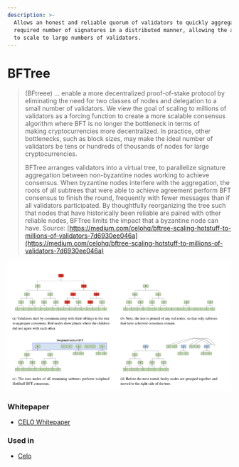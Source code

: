 ```yaml
---
description: >-
  Allows an honest and reliable quorum of validators to quickly aggregate the
  required number of signatures in a distributed manner, allowing the algorithm
  to scale to large numbers of validators.
---
```


# BFTree

> \(BFtreee\) ... enable a more decentralized proof-of-stake protocol by eliminating the need for two classes of nodes and delegation to a small number of validators. We view the goal of scaling to millions of validators as a forcing function to create a more scalable consensus  
> algorithm where BFT is no longer the bottleneck in terms of  
> making cryptocurrencies more decentralized. In practice, other bottlenecks, such as block sizes, may make the ideal number of validators be tens or hundreds of thousands of nodes for large cryptocurrencies.
>
> BFTree arranges validators into a virtual tree, to parallelize signature aggregation between non-byzantine nodes working to achieve consensus. When byzantine nodes interfere with the aggregation, the roots of all subtrees that were able to achieve agreement perform BFT consensus to finish the round, frequently with fewer messages than if all validators participated. By thoughtfully reorganizing the tree such that nodes that have historically been reliable are paired with other reliable nodes, BFTree limits the impact that a byzantine node can have. Source: [https://medium.com/celohq/bftree-scaling-hotstuff-to-millions-of-validators-7d6930ee046a](https://medium.com/celohq/bftree-scaling-hotstuff-to-millions-of-validators-7d6930ee046a)

![A step by step example of how BFTree achieves consensus in the presence of faulty validators.](../.gitbook/assets/celo-bftree.png)

### Whitepaper

* [CELO Whitepaper](https://storage.googleapis.com/celo_whitepapers/BFTree%20-%20Scaling%20HotStuff%20to%20Millions%20of%20Validators.pdf)

### Used in 

* [Celo](https://celo.org/)



